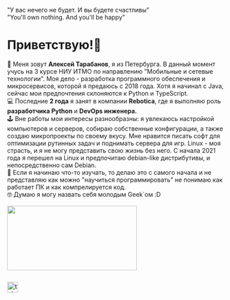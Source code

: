 "У вас нечего не будет. И вы будете счастливы"<br>
"You'll own nothing. And you'll be happy"<br>

<h1 align="left">Приветствую!👋</h1>
👦 Меня зовут <b>Алексей Тарабанов</b>, я из Петербурга. В данный момент учусь на 3 курсе НИУ ИТМО по направлению "Мобильные и сетевые технологии". Моя дело - разработка программного обеспечения и микросервисов, которой я предаюсь с 2018 года. Хотя я начинал с Java, сейчас мои предпочтения склоняются к Python и TypeScript.<br>
💻 Последние <b>2 года</b> я занят в компании <b>Rebotica</b>, где я выполняю роль <b>разработчика Python</b> и <b>DevOps инженера.</b> <br>
🕹 Вне работы мои интересы разнообразны: я увлекаюсь настройкой компьютеров и серверов, собираю собственные конфигурации, а также создаю микропроекты по своему вкусу. Мне нравится писать софт для оптимизации рутинных задач и поднимать сервера для игр. Linux - моя страсть, и я не могу представить свою жизнь без него. С начала 2021 года я перешел на Linux и предпочитаю debian-like дистрибутивы, и непосредственно сам Debian.<br>
📕 Если я начинаю что-то изучать, то делаю это с самого начала и не представляю как можно "научиться программировать" не понимаю как работает ПК и как компрелируется код.<br>
🤓 Думаю я могу назвать себя молодым Geek`ом :D<br>

<div align="left">
  <br>
<img src="https://i.imgur.com/VXQr92n.gif" align="center" width="300.5px" height="150.5px">
 </div>


<br>
<div align="left" style="margin-top: 10px;">
 <a href="https://t.me/TarabanovAleksey" target="_blank">
   <img src="https://img.shields.io/static/v1?message=Telegram&logo=telegram&label=&color=2CA5E0&logoColor=white&labelColor=&style=for-the-badge" height="25" alt="telegram logo"  />
 </a>
</div>

